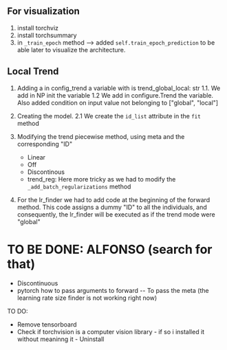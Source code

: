 ## For visualization

1. install torchviz
2. install  torchsummary
3. in `_train_epoch` method --> added `self.train_epoch_prediction` to be able later to visualize the architecture.


## Local Trend
1. Adding a in config_trend a variable with is trend_global_local: str
    1.1. We add in NP init the variable
    1.2  We add in configure.Trend the variable. Also added condition on input value not belonging to ["global", "local"]

2. Creating the model.
    2.1 We create the `id_list` attribute in the `fit` method

3. Modifying the trend piecewise method, using meta and the corresponding "ID" 
    - Linear
    - Off
    - Discontinous
    - trend_reg: Here more tricky as we had to modify the `_add_batch_regularizations` method

4. For the lr_finder we had to add code at the beginning of the forward method. This code assigns a dummy "ID" to all the individuals, and consequently, the lr_finder will be executed as if the trend mode were "global"


# TO BE DONE: ALFONSO  (search for that)
- Discontinuous
- pytorch how to pass arguments to forward -- To pass the meta (the learning rate size finder is not working right now)


TO DO:
- Remove tensorboard 
- Check if torchvision is a computer vision library - if so i installed it without meaninng it - Uninstall